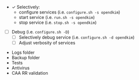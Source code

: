 - &check; Selectively:
  - configure services (i.e. `configure.sh -s opendkim`)
  - start service (i.e. `run.sh -s opendkim`)
  - stop service (i.e. `stop.sh -s opendkim`)
- [ ] Debug (i.e. `configure.sh -D`)
  - [ ] Selectively debug service (i.e. `configure.sh -d opendkim`)
  - [ ] Adjust verbosity of services
- Logs folder
- Backup folder
- Tests
- Antivirus
- CAA RR validation

